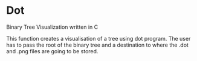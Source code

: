 # Dot
Binary Tree Visualization written in C

This function creates a visualisation of a tree using dot program. The user has to pass the root of the binary tree 
 and a destination to where the .dot and .png files are going to be stored.  
